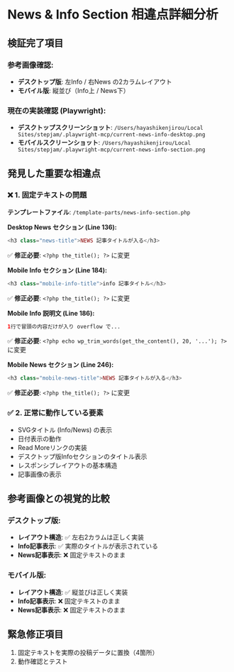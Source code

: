 # News & Info Section 相違点詳細分析

## 検証完了項目

### 参考画像確認:
- **デスクトップ版**: 左Info / 右News の2カラムレイアウト
- **モバイル版**: 縦並び（Info上 / News下）

### 現在の実装確認 (Playwright):
- **デスクトップスクリーンショット**: `/Users/hayashikenjirou/Local Sites/stepjam/.playwright-mcp/current-news-info-desktop.png`
- **モバイルスクリーンショット**: `/Users/hayashikenjirou/Local Sites/stepjam/.playwright-mcp/current-news-info-section.png`

## 発見した重要な相違点

### ❌ 1. 固定テキストの問題
**テンプレートファイル**: `/template-parts/news-info-section.php`

**Desktop News セクション (Line 136):**
```php
<h3 class="news-title">NEWS 記事タイトルが入る</h3>
```
✅ **修正必要**: `<?php the_title(); ?>` に変更

**Mobile Info セクション (Line 184):**
```php  
<h3 class="mobile-info-title">info 記事タイトル</h3>
```
✅ **修正必要**: `<?php the_title(); ?>` に変更

**Mobile Info 説明文 (Line 186):**
```php
1行で冒頭の内容だけが入り overflow で...
```
✅ **修正必要**: `<?php echo wp_trim_words(get_the_content(), 20, '...'); ?>` に変更

**Mobile News セクション (Line 246):**
```php
<h3 class="mobile-news-title">NEWS 記事タイトルが入る</h3>
```
✅ **修正必要**: `<?php the_title(); ?>` に変更

### ✅ 2. 正常に動作している要素
- SVGタイトル (Info/News) の表示
- 日付表示の動作
- Read Moreリンクの実装
- デスクトップ版Infoセクションのタイトル表示
- レスポンシブレイアウトの基本構造
- 記事画像の表示

## 参考画像との視覚的比較

### デスクトップ版:
- **レイアウト構造**: ✅ 左右2カラムは正しく実装
- **Info記事表示**: ✅ 実際のタイトルが表示されている  
- **News記事表示**: ❌ 固定テキストのまま

### モバイル版:
- **レイアウト構造**: ✅ 縦並びは正しく実装
- **Info記事表示**: ❌ 固定テキストのまま
- **News記事表示**: ❌ 固定テキストのまま

## 緊急修正項目
1. 固定テキストを実際の投稿データに置換（4箇所）
2. 動作確認とテスト